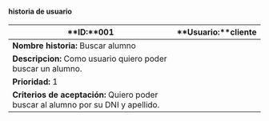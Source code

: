 
#### historia de usuario   
**ID:**001 | **Usuario:**cliente                               
| ------------ | -------------------------------------------------------------------
| **Nombre historia:** Buscar alumno |
| **Descripcion:** Como usuario quiero poder buscar un alumno. |
| **Prioridad:** 1 |
| **Criterios de aceptación:** Quiero poder buscar al alumno por su DNI y apellido. |


